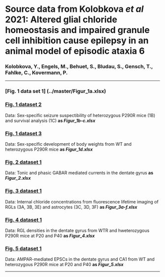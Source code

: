# Source data from Kolobkova <i>et al</i> 2021: Altered glial chloride homeostasis and impaired granule cell inhibition cause epilepsy in an animal model of episodic ataxia 6
  
### Kolobkova, Y., Engels, M., Behuet, S., Bludau, S., Gensch, T., Fahlke, C., Kovermann, P.
-------------------------------------------------------------------------------------------------------------------------
### [Fig. 1 data set 1] (../master/Figur_1a.xlsx)

### [Fig. 1 dataset 2](../master/Figur_1b-c.xlsx)
Data: Sex-specific seizure suspectibility of heterozygous P290R mice (1B) and survival analysis (1C)
<b>as <i>Figur_1b-c.xlsx</i></b>

### [Fig. 1 dataset 3](../master/Figur_1d.xlsx)
Data: Sex-specific development of body weights from WT and heterozygous P290R mice
<b>as <i>Figur_1d.xlsx</i></b>

### [Fig. 2 dataset 1](../master/Figur_2.xlsx)
Data: Tonic and phasic GABAR mediated currents in the dentate gyrus
<b>as <i>Figur_2.xlsx</i></b>

### [Fig. 3 dataset 1](../master/Figur_3a-f.xlsx)
Data: Internal chloride concentrations from fluorescence lifetime imaging of RGLs (3A, 3B, 3E) and astrocytes (3C, 3D, 3F)
<b>as <i>Figur_3a-f.xlsx</i></b>

### [Fig. 4 dataset 1](../master/Figur_4a.xlsx)
Data: RGL densities in the dentate gyrus from WTR and hweterozygous P290R mice at P20 and P40
<b>as <i>Figur_4.xlsx</i></b>

### [Fig. 5 dataset 1](../master/Figur_5.xlsx)
Data: AMPAR-mediated EPSCs in the dentate gyrus and CA1 from WT and heterozygous P290R mice at P20 and P40
<b>as <i>Figur_5.xlsx</i></b>

------------------------------------------------------------------------------------------------------------------------

#
